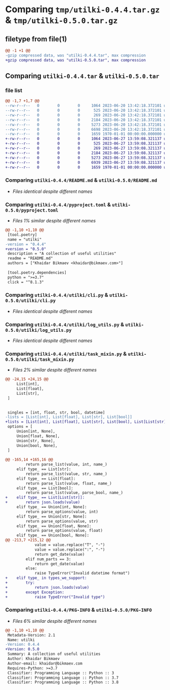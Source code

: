 # Comparing `tmp/utilki-0.4.4.tar.gz` & `tmp/utilki-0.5.0.tar.gz`

## filetype from file(1)

```diff
@@ -1 +1 @@
-gzip compressed data, was "utilki-0.4.4.tar", max compression
+gzip compressed data, was "utilki-0.5.0.tar", max compression
```

## Comparing `utilki-0.4.4.tar` & `utilki-0.5.0.tar`

### file list

```diff
@@ -1,7 +1,7 @@
--rw-r--r--   0        0        0     1064 2023-06-20 13:42:18.372101 utilki-0.4.4/README.md
--rw-r--r--   0        0        0      525 2023-06-20 13:42:18.372101 utilki-0.4.4/pyproject.toml
--rw-r--r--   0        0        0      269 2023-06-20 13:42:18.372101 utilki-0.4.4/utilki/__init__.py
--rw-r--r--   0        0        0     2184 2023-06-20 13:42:18.372101 utilki-0.4.4/utilki/cli.py
--rw-r--r--   0        0        0     5273 2023-06-20 13:42:18.372101 utilki-0.4.4/utilki/log_utils.py
--rw-r--r--   0        0        0     6698 2023-06-20 13:42:18.372101 utilki-0.4.4/utilki/task_mixin.py
--rw-r--r--   0        0        0     1659 1970-01-01 00:00:00.000000 utilki-0.4.4/PKG-INFO
+-rw-r--r--   0        0        0     1064 2023-06-27 13:59:08.321137 utilki-0.5.0/README.md
+-rw-r--r--   0        0        0      525 2023-06-27 13:59:08.321137 utilki-0.5.0/pyproject.toml
+-rw-r--r--   0        0        0      269 2023-06-27 13:59:08.321137 utilki-0.5.0/utilki/__init__.py
+-rw-r--r--   0        0        0     2184 2023-06-27 13:59:08.321137 utilki-0.5.0/utilki/cli.py
+-rw-r--r--   0        0        0     5273 2023-06-27 13:59:08.321137 utilki-0.5.0/utilki/log_utils.py
+-rw-r--r--   0        0        0     6939 2023-06-27 13:59:08.321137 utilki-0.5.0/utilki/task_mixin.py
+-rw-r--r--   0        0        0     1659 1970-01-01 00:00:00.000000 utilki-0.5.0/PKG-INFO
```

### Comparing `utilki-0.4.4/README.md` & `utilki-0.5.0/README.md`

 * *Files identical despite different names*

### Comparing `utilki-0.4.4/pyproject.toml` & `utilki-0.5.0/pyproject.toml`

 * *Files 1% similar despite different names*

```diff
@@ -1,10 +1,10 @@
 [tool.poetry]
 name = "utilki"
-version = "0.4.4"
+version = "0.5.0"
 description = "A collection of useful utilities"
 readme = "README.md"
 authors = ["Khaidar Bikmaev <khaidar@bikmaev.com>"]
 
 [tool.poetry.dependencies]
 python = ">=3.7"
 click = "^8.1.3"
```

### Comparing `utilki-0.4.4/utilki/cli.py` & `utilki-0.5.0/utilki/cli.py`

 * *Files identical despite different names*

### Comparing `utilki-0.4.4/utilki/log_utils.py` & `utilki-0.5.0/utilki/log_utils.py`

 * *Files identical despite different names*

### Comparing `utilki-0.4.4/utilki/task_mixin.py` & `utilki-0.5.0/utilki/task_mixin.py`

 * *Files 2% similar despite different names*

```diff
@@ -24,15 +24,15 @@
     List[int],
     List[float],
     List[str],
 ]
 
 
 singles = [int, float, str, bool, datetime]
-lists = [List[int], List[float], List[str], List[bool]]
+lists = [List[int], List[float], List[str], List[bool], List[List[str]]]
 options = [
     Union[int, None],
     Union[float, None],
     Union[str, None],
     Union[bool, None],
 ]
 
@@ -165,14 +165,16 @@
         return parse_list(value, int, name_)
     elif type_ == List[str]:
         return parse_list(value, str, name_)
     elif type_ == List[float]:
         return parse_list(value, float, name_)
     elif type_ == List[bool]:
         return parse_list(value, parse_bool, name_)
+    elif type_ == List[List[str]]:
+        return json.loads(value)
     elif type_ == Union[int, None]:
         return parse_options(value, int)
     elif type_ == Union[str, None]:
         return parse_options(value, str)
     elif type_ == Union[float, None]:
         return parse_options(value, float)
     elif type_ == Union[bool, None]:
@@ -213,7 +215,12 @@
             value = value.replace("T", "-")
             value = value.replace(":", "-")
             return get_date(value)
         elif num_parts == 3:
             return get_date(value)
         else:
             raise TypeError("Invalid datetime format")
+    elif type_ in types_we_support:
+        try:
+            return json.loads(value)
+        except Exception:
+            raise TypeError("Invalid type")
```

### Comparing `utilki-0.4.4/PKG-INFO` & `utilki-0.5.0/PKG-INFO`

 * *Files 6% similar despite different names*

```diff
@@ -1,10 +1,10 @@
 Metadata-Version: 2.1
 Name: utilki
-Version: 0.4.4
+Version: 0.5.0
 Summary: A collection of useful utilities
 Author: Khaidar Bikmaev
 Author-email: khaidar@bikmaev.com
 Requires-Python: >=3.7
 Classifier: Programming Language :: Python :: 3
 Classifier: Programming Language :: Python :: 3.7
 Classifier: Programming Language :: Python :: 3.8
```

